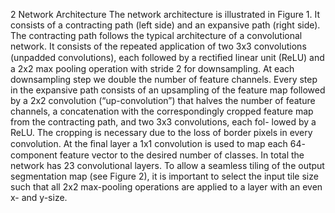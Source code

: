 2         Network   Architecture
The network architecture is illustrated in Figure 1. It consists of a contracting 
path (left side) and an expansive path (right side). The contracting path follows 
the typical architecture of a convolutional network. It consists of the repeated 
application of two 3x3 convolutions (unpadded convolutions), each followed by 
a rectiﬁed linear unit (ReLU) and a 2x2 max pooling operation with stride 2 
for downsampling. At each downsampling step we double the number of feature 
channels. Every step in the expansive path consists of an upsampling of the 
feature map followed by a 2x2 convolution (“up-convolution”) that halves the 
number of feature channels, a concatenation with the correspondingly cropped 
feature map from the contracting path, and two 3x3 convolutions, each fol- 
lowed by a ReLU. The cropping is necessary due to the loss of border pixels in 
every convolution. At the ﬁnal layer a 1x1 convolution is used to map each 64- 
component feature vector to the desired number of classes. In total the network 
has 23 convolutional layers.
To allow a seamless tiling of the output segmentation map (see Figure 2), it 
is important to select the input tile size such that all 2x2 max-pooling operations 
are applied to a layer with an even x- and y-size.